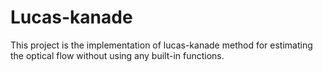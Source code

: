 # Lucas-kanade
This project is the implementation of lucas-kanade method for estimating the optical flow without using any built-in functions.
